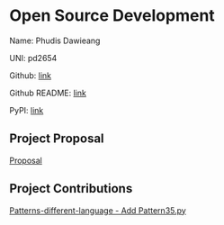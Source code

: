 # Open Source Development

Name: Phudis Dawieang

UNI: pd2654

Github: [link](https://github.com/MirrorCraze)

Github README: [link](https://github.com/MirrorCraze/MirrorCraze/blob/main/README.md)

PyPI: [link](https://pypi.org/user/MirrorCraze/)

## Project Proposal
[Proposal](../projects/python/seven_wonders.md)

## Project Contributions
[Patterns-different-language - Add Pattern35.py](https://github.com/Vishal21121/Patterns-different-language/pull/49)